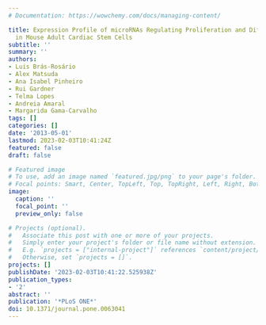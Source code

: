 ```yaml
---
# Documentation: https://wowchemy.com/docs/managing-content/

title: Expression Profile of microRNAs Regulating Proliferation and Differentiation
  in Mouse Adult Cardiac Stem Cells
subtitle: ''
summary: ''
authors:
- Luis Brás-Rosário
- Alex Matsuda
- Ana Isabel Pinheiro
- Rui Gardner
- Telma Lopes
- Andreia Amaral
- Margarida Gama-Carvalho
tags: []
categories: []
date: '2013-05-01'
lastmod: 2023-02-03T10:41:24Z
featured: false
draft: false

# Featured image
# To use, add an image named `featured.jpg/png` to your page's folder.
# Focal points: Smart, Center, TopLeft, Top, TopRight, Left, Right, BottomLeft, Bottom, BottomRight.
image:
  caption: ''
  focal_point: ''
  preview_only: false

# Projects (optional).
#   Associate this post with one or more of your projects.
#   Simply enter your project's folder or file name without extension.
#   E.g. `projects = ["internal-project"]` references `content/project/deep-learning/index.md`.
#   Otherwise, set `projects = []`.
projects: []
publishDate: '2023-02-03T10:41:22.525938Z'
publication_types:
- '2'
abstract: ''
publication: '*PLoS ONE*'
doi: 10.1371/journal.pone.0063041
---
```


